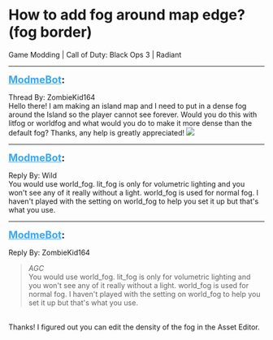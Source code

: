 # How to add fog around map edge? (fog border)
Game Modding | Call of Duty: Black Ops 3 | Radiant

---
<strong style="font-size: 1.4em;"><span style="text-decoration: underline;text-decoration-color: #34a7f9;"><span style="color:#34a7f9;">ModmeBot</span></span>:</strong>

<p>Thread By: ZombieKid164<br />Hello there! I am making an island map and I need to put in a dense fog around the Island so the player cannot see forever. Would you do this with litfog or worldfog and what would you do to make it more dense than the default fog? Thanks, any help is greatly appreciated! <img style="max-width: 500px;" src="http://aviacreations.com/modme/emoticons/smile.png"></p>

---
<strong style="font-size: 1.4em;"><span style="text-decoration: underline;text-decoration-color: #34a7f9;"><span style="color:#34a7f9;">ModmeBot</span></span>:</strong>

<p>Reply By: Wild<br />You would use world_fog. lit_fog is only for volumetric lighting and you won&#39;t see any of it really without a light. world_fog is used for normal fog. I haven&#39;t played with the setting on world_fog to help you set it up but that&#39;s what you use.</p>

---
<strong style="font-size: 1.4em;"><span style="text-decoration: underline;text-decoration-color: #34a7f9;"><span style="color:#34a7f9;">ModmeBot</span></span>:</strong>

<p>Reply By: ZombieKid164<br /><blockquote><em>AGC</em><br />You would use world_fog. lit_fog is only for volumetric lighting and you won&#39;t see any of it really without a light. world_fog is used for normal fog. I haven&#39;t played with the setting on world_fog to help you set it up but that&#39;s what you use.</blockquote><br /> Thanks! I figured out you can edit the density of the fog in the Asset Editor.</p>
